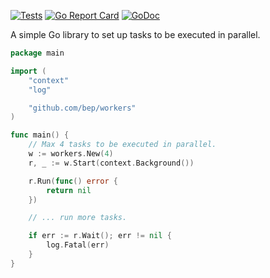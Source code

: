 [![Tests](https://github.com/bep/workers/workflows/Test/badge.svg)](https://github.com/bep/workers/actions?query=workflow%3ATest)
[![Go Report Card](https://goreportcard.com/badge/github.com/bep/workers)](https://goreportcard.com/report/github.com/bep/workers)
[![GoDoc](https://godoc.org/github.com/bep/workers?status.svg)](https://godoc.org/github.com/bep/workers)


A simple Go library to set up tasks to be executed in parallel.

```go
package main

import (
	"context"
	"log"

	"github.com/bep/workers"
)

func main() {
	// Max 4 tasks to be executed in parallel.
	w := workers.New(4)
	r, _ := w.Start(context.Background())

	r.Run(func() error {
		return nil
	})

	// ... run more tasks.

	if err := r.Wait(); err != nil {
		log.Fatal(err)
	}
}
```